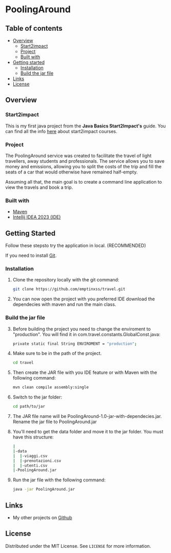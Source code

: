 # PoolingAround

## Table of contents

-   [Overview](#overview)
    -   [Start2impact](#Start2impact)
    -   [Project](#Project)
    -   [Built with](#built-with)
-   [Getting started](#Getting-started)
    -   [Installation](#Installation)
    - [Build the jar file](#build-the-jar-file)
-   [Links](#Links)
-   [License](#License)

## Overview

### Start2impact

This is my first java project from the **Java Basics Start2Impact's** guide.
You can find all the info [here](https://www.start2impact.it/percorsi/) about start2impact courses.

### Project

The PoolingAround service was created to facilitate the travel of light travellers, away students and professionals. The service allows you to save money and emissions, allowing you to split the costs of the trip and fill the seats of a car that would otherwise have remained half-empty.

Assuming all that, the main goal is to create a command line application to view the travels and book a trip.

### Built with

-   [Maven](https://maven.apache.org/)
-   [Intellij IDEA 2023 (IDE)](https://www.jetbrains.com/idea/)


## Getting Started

Follow these stepsto try the application in local. (RECOMMENDED)

If you need to install [Git](https://git-scm.com/downloads).

### Installation

1. Clone the repository locally with the git command:

    ```sh
    git clone https://github.com/emptinxss/travel.git
    ```

2. You can now open the project with you preferred IDE download the dependecies with maven 
   and run the main class.

### Build the jar file

3. Before building the project you need to change the enviroment to "production".
    You will find it in com.travel.constants.GlobalConst.java:

   ```sh
   private static final String ENVIROMENT = "production";
   ```
4. Make sure to be in the path of the project.
   ```sh
   cd travel
   ```
5. Then create the 
   JAR file with you IDE feature or with Maven with the following command:

   ```sh
   mvn clean compile assembly:single
   ```

8. Switch to the jar folder:

   ```sh
   cd path/to/jar
   ```
   
6. The JAR file name will be PoolingAround-1.0-jar-with-dependecies.jar. 
    Rename the jar file to PoolingAround.jar

7. You'll need to get the data folder and move it to the jar folder. You must have this structure: 

    ```sh
   |
   |-data
   |  |-viaggi.csv
   |  |-prenotazioni.csv
   |  |-utenti.csv
   |-PoolingAround.jar
    ```

9. Run the jar file with the following command:

    ```sh
    java -jar PoolingAround.jar
    ```

## Links

-   My other projects on [Github](https://github.com/emptinxss)

## License

Distributed under the MIT License. See `LICENSE` for more information.